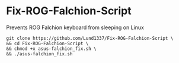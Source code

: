 # Fix-ROG-Falchion-Script
Prevents ROG Falchion keyboard from sleeping on Linux

```
git clone https://github.com/Lund1337/Fix-ROG-Falchion-Script \
&& cd Fix-ROG-Falchion-Script \
&& chmod +x asus-falchion_fix.sh \
&& ./asus-falchion_fix.sh
```
